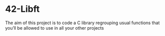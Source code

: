 # 42-Libft
The aim of this project is to code a C library regrouping usual functions that you’ll be allowed to use in all your other projects

